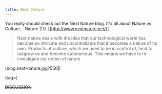 ```yaml
---
title: Next Nature
---
```

You really should check out the Next Nature blog. It's all about Nature vs. Culture... Nature 2.0. [[http://www.nextnature.net/]]

<blockquote>Next nature deals with the idea that our technological world has become so intricate and uncontrollable that it becomes a nature of its own. Products of culture, which we used to be in control of, tend to outgrow us and become autonomous. This means we have to re-investigate our notion of nature</blockquote>

(blog:next-nature.jpg?550|)

(tag>)

~~DISCUSSION~~
